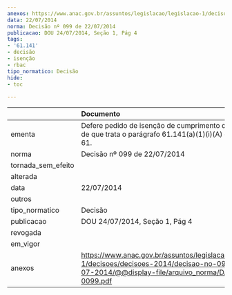 ```yaml
---
anexos: https://www.anac.gov.br/assuntos/legislacao/legislacao-1/decisoes/decisoes-2014/decisao-no-099-de-22-07-2014/@@display-file/arquivo_norma/DA2014-0099.pdf
data: 22/07/2014
norma: Decisão nº 099 de 22/07/2014
publicacao: DOU 24/07/2014, Seção 1, Pág 4
tags:
- '61.141'
- decisão
- isenção
- rbac
tipo_normatico: Decisão
hide: 
- toc 
 
---
```


|                    | Documento                                                                                                                                                 |
|:-------------------|:----------------------------------------------------------------------------------------------------------------------------------------------------------|
| ementa             | Defere pedido de isenção de cumprimento do requisito de que trata o parágrafo 61.141(a)(1)(i)(A) do RBAC Nº 61.                                           |
| norma              | Decisão nº 099 de 22/07/2014                                                                                                                              |
| tornada_sem_efeito |                                                                                                                                                           |
| alterada           |                                                                                                                                                           |
| data               | 22/07/2014                                                                                                                                                |
| outros             |                                                                                                                                                           |
| tipo_normatico     | Decisão                                                                                                                                                   |
| publicacao         | DOU 24/07/2014, Seção 1, Pág 4                                                                                                                            |
| revogada           |                                                                                                                                                           |
| em_vigor           |                                                                                                                                                           |
| anexos             | https://www.anac.gov.br/assuntos/legislacao/legislacao-1/decisoes/decisoes-2014/decisao-no-099-de-22-07-2014/@@display-file/arquivo_norma/DA2014-0099.pdf |